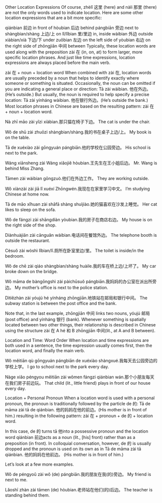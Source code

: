 Other Location Expressions
Of course, zhèlǐ 这里 (here) and nàli 那里 (there) are not the only words used to indicate location. Here are some other location expressions that are a bit more specific:

qiánbian 前边 	in front of
hòubian 后边 	behind
pángbiān 旁边 	next to
shàngbian/shàng 上边/上 	on
lǐ/lǐbian 里/里边 	in, inside
wàibian 外边 	outside
xiàbian/xià 下边/下 	under
zuǒbian 左边 	on the left side of
yòubian 右边 	on the right side of
zhōngjiān 中间 	between
Typically, these location words are used along with the preposition zài 在 (in, on, at) to form larger, more specific location phrases. And just like time expressions, location expressions are always placed before the main verb.

zài 在 + noun + location word
When combined with zài 在, location words are usually preceded by a noun that helps to identify exactly where someone or something is situated. Occasionally, the noun can be omitted if you are indicating a general place or direction: Tā zài wàibian. 他在外边。(He’s outside.) But usually, the noun is required to help specify a precise location: Tā zài yínháng wàibian. 他在银行外边。(He’s outside the bank.) Most location phrases in Chinese are based on the resulting pattern: zài 在 + noun + location word.

Nà zhī māo zài yǐzi xiàbian.那只猫在椅子下边。 
The cat is under the chair.

Wǒ de shū zài zhuōzi shàngbian/shàng.我的书在桌子上边/上。 
My book is on the table.

Tā de xuéxiào zài gōngyuán pángbiān.他的学校在公园旁边。 
His school is next to the park.

Wáng xiānsheng zài Wáng xiǎojiě hòubian.王先生在王小姐后边。 
Mr. Wang is behind Miss Zhang.

Tāmen zài wàibian gōngzuò.他们在外边工作。 
They are working outside.

Wǒ xiànzài zài jiā lǐ xuéxí Zhōngwén.我现在在家里学习中文。 
I’m studying Chinese at home now.

Tā de māo xǐhuan zài shāfā shàng shuìjiào.她的猫喜欢在沙发上睡觉。 
Her cat likes to sleep on the sofa.

Wǒ de fángzi zài shāngdiàn yòubian.我的房子在商店右边。 
My house is on the right side of the shop.

Diànhuàjiān zài cānguǎn wàibian.电话间在餐馆外边。 
The telephone booth is outside the restaurant.

Cèsuǒ zài wòshì lǐbian/lǐ.厕所在卧室里边/里。 
The toilet is inside/in the bedroom.

Wǒ de chē zài qiáo shàngbian/shàng huàile.我的车在桥上边/上坏了。 
My car broke down on the bridge.

Wǒ māma de bàngōngshì zài pàichūsuǒ pángbiān.我妈妈的办公室在派出所旁边。 
My mother’s office is next to the police station.

Dìtiězhàn zài yóujú hé yínháng zhōngjiān.地铁站在邮局和银行中间。 
The subway station is between the post office and the bank.

Note that, in the last example, zhōngjiān 中间 links two nouns, yóujú 邮局 (post office) and yínháng 银行 (bank). Whenever something is spatially located between two other things, their relationship is described in Chinese using the structure zài 在 A hé 和 B zhōngjiān 中间(lit., at A and B between).

Location and Time: Word Order
When location and time expressions are both used in a sentence, the time expression usually comes first, then the location word, and finally the main verb.

Wǒ měitiān qù gōngyuán pángbiān de xuéxiào shàngxué.我每天去公园旁边的学校上学。 
I go to school next to the park every day.

Nàge xiǎo péngyou měitiān zài wǒmen fángzi qiánbian wán.那个小朋友每天在我们房子前边玩。 
That child (lit., little friend) plays in front of our house every day.

Location + Personal Pronoun
When a location word is used with a personal pronoun, the pronoun is traditionally followed by the particle de 的: Tā de māma zài tā de qiánbian. 他的妈妈在他的前边。(His mother is in front of him.) resulting in the following pattern: zài 在 + pronoun + de 的 + location word.

In this case, de 的 turns tā 他into a possessive pronoun and the location word qiánbian 前边acts as a noun (lit., [his] front) rather than as a preposition (in front). In colloquial conversation, however, de 的 is usually dropped and the pronoun is used on its own as in Tā de māma zài tā qiánbian. 他的妈妈在他前边。 (His mother is in front of him.)

Let’s look at a few more examples.

Wǒ de péngyoǔ zài wǒ (de) pángbiān.我的朋友在我(的)旁边。 
My friend is next to me.

Lǎoshī zhàn zài tāmen (de) hòubian.老师站在他们(的)后边。 
The teacher is standing behind them.